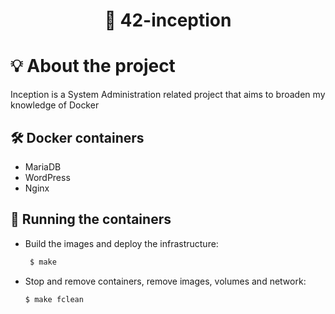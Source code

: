 <h1 align="center">
	👾  42-inception
</h1>

# 💡 About the project
Inception is a System Administration related project that aims to broaden my knowledge of Docker

## 🛠 Docker containers

- MariaDB
- WordPress
- Nginx

## 🚀 Running the containers 

- Build the images and deploy the infrastructure:

  ```sh
   $ make
   ```

- Stop and remove containers, remove images, volumes and network:

	```sh
	$ make fclean
	```
